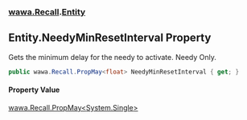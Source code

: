 ### [wawa.Recall](wawa.Recall.md 'wawa.Recall').[Entity](Entity.md 'wawa.Recall.Entity')

## Entity.NeedyMinResetInterval Property

Gets the minimum delay for the needy to activate. Needy Only.

```csharp
public wawa.Recall.PropMay<float> NeedyMinResetInterval { get; }
```

#### Property Value
[wawa.Recall.PropMay&lt;](PropMay{T}.md 'wawa.Recall.PropMay<T>')[System.Single](https://docs.microsoft.com/en-us/dotnet/api/System.Single 'System.Single')[&gt;](PropMay{T}.md 'wawa.Recall.PropMay<T>')